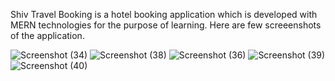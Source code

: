 Shiv Travel Booking is a hotel booking application which is developed with MERN technologies for the purpose of learning.
Here are few screeenshots of the application.

![Screenshot (34)](https://github.com/shivansh-khokhar/Shiv-Travel-Booking/assets/91069621/515988bd-c258-4d3b-ae0f-93420054985a)
![Screenshot (38)](https://github.com/shivansh-khokhar/Shiv-Travel-Booking/assets/91069621/82b2c699-d738-4d02-8e23-3447e2238f01)
![Screenshot (36)](https://github.com/shivansh-khokhar/Shiv-Travel-Booking/assets/91069621/853485e9-dce3-4b0d-94c4-c5c5c348642f)
![Screenshot (39)](https://github.com/shivansh-khokhar/Shiv-Travel-Booking/assets/91069621/082cf105-68aa-434d-b895-de50163e79df)
![Screenshot (40)](https://github.com/shivansh-khokhar/Shiv-Travel-Booking/assets/91069621/35d92607-fdc1-4af5-bb94-1eb9b0ce80e7)
